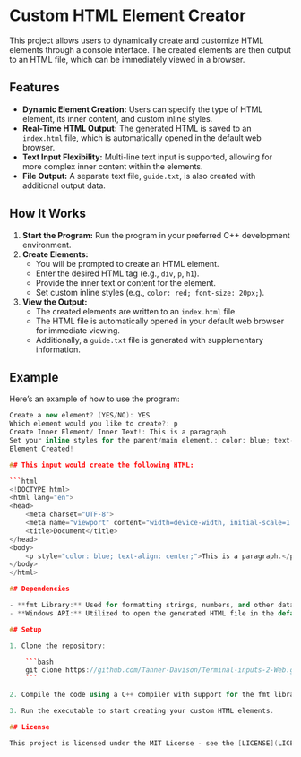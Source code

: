 # Custom HTML Element Creator

This project allows users to dynamically create and customize HTML elements through a console interface. The created elements are then output to an HTML file, which can be immediately viewed in a browser.

## Features

- **Dynamic Element Creation:** Users can specify the type of HTML element, its inner content, and custom inline styles.
- **Real-Time HTML Output:** The generated HTML is saved to an `index.html` file, which is automatically opened in the default web browser.
- **Text Input Flexibility:** Multi-line text input is supported, allowing for more complex inner content within the elements.
- **File Output:** A separate text file, `guide.txt`, is also created with additional output data.

## How It Works

1. **Start the Program:** Run the program in your preferred C++ development environment.
2. **Create Elements:**
   - You will be prompted to create an HTML element.
   - Enter the desired HTML tag (e.g., `div`, `p`, `h1`).
   - Provide the inner text or content for the element.
   - Set custom inline styles (e.g., `color: red; font-size: 20px;`).
3. **View the Output:**
   - The created elements are written to an `index.html` file.
   - The HTML file is automatically opened in your default web browser for immediate viewing.
   - Additionally, a `guide.txt` file is generated with supplementary information.

## Example

Here’s an example of how to use the program:

```cpp
Create a new element? (YES/NO): YES
Which element would you like to create?: p
Create Inner Element/ Inner Text!: This is a paragraph.
Set your inline styles for the parent/main element.: color: blue; text-align: center;
Element Created!

## This input would create the following HTML:

```html
<!DOCTYPE html>
<html lang="en">
<head>
    <meta charset="UTF-8">
    <meta name="viewport" content="width=device-width, initial-scale=1.0">
    <title>Document</title>
</head>
<body>
    <p style="color: blue; text-align: center;">This is a paragraph.</p>
</body>
</html>

## Dependencies

- **fmt Library:** Used for formatting strings, numbers, and other data types in the program.
- **Windows API:** Utilized to open the generated HTML file in the default web browser.

## Setup

1. Clone the repository:

    ```bash
    git clone https://github.com/Tanner-Davison/Terminal-inputs-2-Web.git
    ```

2. Compile the code using a C++ compiler with support for the fmt library.

3. Run the executable to start creating your custom HTML elements.

## License

This project is licensed under the MIT License - see the [LICENSE](LICENSE) file for details.
